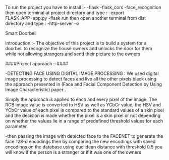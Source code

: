 To run the project you have to install :-
-flask
-flask_cors
-face_recognition
then open terminal at project directory and type 
: -export FLASK_APP=app.py
  -flask run 
 then open another terminal from dist directory and type : -http-server -o 

Smart Doorbell 

Introduction :-
	The objective of this project is to build a system for a doorbell to recognize the house owners and unlocks the door for them while not allowing strangers and send their picture to the owners 

####Project approach :-####

-DETECTING FACE USING DIGITAL IMAGE PROCESSING :
We used digital image processing to detect faces and live all the other pixels black using the approach presented in (Face and Facial Component Detection by Using Image Characteristic) paper .

Simply the approach is applied to each and every pixel of the image.
The RGB image value is converted to HSV as well as YCbCr value, the HSV and YCbCr value of each pixel is compared to the standard values of a skin pixel and the decision is made whether the pixel is a skin pixel or not depending on whether the values lie in a range of predefined threshold values for each parameter.

-then passing the image with detected face to the FACENET to generate the face 128-d encodings then by comparing the new encodings with saved encodings on the database using euclidean distance with threshold 0.5 you will know if the person is a stranger or if it was one of the owners 








